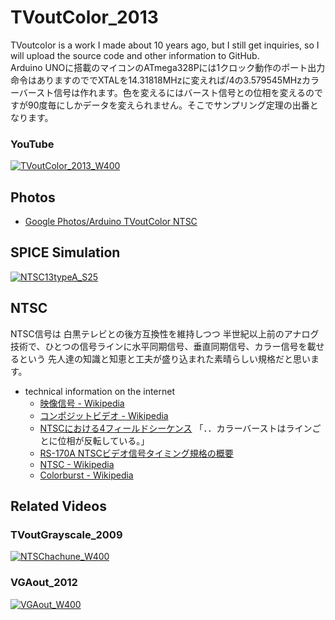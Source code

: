 # TVoutColor_2013
TVoutcolor is a work I made about 10 years ago, but I still get inquiries, so I will upload the source code and other information to GitHub.  
Arduino UNOに搭載のマイコンのATmega328Pには1クロック動作のポート出力命令はありますのででXTALを14.31818MHzに変えれば/4の3.579545MHzカラーバースト信号は作れます。色を変えるにはバースト信号との位相を変えるのですが90度毎にしかデータを変えられません。そこでサンプリング定理の出番となります。

### YouTube
[![TVoutColor_2013_W400](https://user-images.githubusercontent.com/115850093/196180642-b91a3d41-69b6-4764-96e9-210bbce51454.jpg)](https://youtu.be/ysMUZaUsUp0)

## Photos
* [Google Photos/Arduino TVoutColor NTSC](https://photos.app.goo.gl/aseyYi4QsXeoAjxZA)

## SPICE Simulation
[![NTSC13typeA_S25](https://user-images.githubusercontent.com/115850093/196097672-c0ff4de6-6d8f-4bb3-8cbc-d50aaaab33cf.jpg)](https://photos.google.com/share/AF1QipNKngOdXD0U9HmfIjQ1FxSkZpxus5Ys4eR3AuklIOX84B2JDc8nB6VQrYJ8avZvxw/photo/AF1QipNzQzuTsvCPuxb29nLvRJkSF4cTsnEUStQ91A-S?key=SU80NkVCRDdyV1l6Z0h4TlRSREN0bnFXcC1yel9R)

## NTSC
NTSC信号は
白黒テレビとの後方互換性を維持しつつ
半世紀以上前のアナログ技術で、ひとつの信号ラインに水平同期信号、垂直同期信号、カラー信号を載せるという
先人達の知識と知恵と工夫が盛り込まれた素晴らしい規格だと思います。

* technical information on the internet
    * [映像信号 - Wikipedia](https://ja.wikipedia.org/wiki/%E6%98%A0%E5%83%8F%E4%BF%A1%E5%8F%B7)
    * [コンポジットビデオ - Wikipedia](https://en.wikipedia.org/wiki/Composite_video)
    * [NTSCにおける4フィールドシーケンス](http://hir.ciao.jp/ve/category_ntsc.htm)
       「．．カラーバーストはラインごとに位相が反転している。」
    * [RS-170A NTSCビデオ信号タイミング規格の概要](http://elm-chan.org/docs/rs170a/spec_j.html)
    * [NTSC - Wikipedia](https://en.wikipedia.org/wiki/NTSC)
    * [Colorburst - Wikipedia](https://en.wikipedia.org/wiki/Colorburst)
  
## Related Videos

### TVoutGrayscale_2009
[![NTSChachune_W400](https://user-images.githubusercontent.com/115850093/196305450-937f4a46-a238-4344-86c5-ed77d6d42a9f.jpg)](https://www.youtube.com/watch?v=dZVFQIFUhwA)

### VGAout_2012
[![VGAout_W400](https://user-images.githubusercontent.com/115850093/196305558-ef569827-9617-4a98-97a7-248a2af67528.jpg)](https://youtu.be/eGhsN9GWh48)
